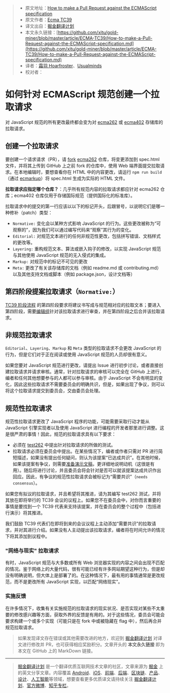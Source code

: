 > * 原文地址：[How to make a Pull Request against the ECMAScript specification](https://github.com/tc39/how-we-work/blob/master/pr.md)
> * 原文作者：[Ecma TC39](https://github.com/tc39/how-we-work)
> * 译文出自：[掘金翻译计划](https://github.com/xitu/gold-miner)
> * 本文永久链接：[https://github.com/xitu/gold-miner/blob/master/article/ECMA-TC39/How-to-make-a-Pull-Request-against-the-ECMAScript-specification.md](https://github.com/xitu/gold-miner/blob/master/article/ECMA-TC39/How-to-make-a-Pull-Request-against-the-ECMAScript-specification.md)
> * 译者：[霜羽 Hoarfroster](https://github.com/PassionPenguin)、[Usualminds](https://github.com/Usualminds)
> * 校对者：

# 如何针对 ECMAScript 规范创建一个拉取请求

对 JavaScript 规范的所有更改最终都会变为对 [ecma262](https://github.com/tc39/ecma262/) 或 [ecma402](https://github.com/tc39/ecma402/) 存储库的拉取请求。

## 创建一个拉取请求

要创建一个请求请求（PR），请 [fork](https://help.github.com/articles/fork-a-repo/) [ecma262](https://github.com/tc39/ecma262) 仓库，将变更添加到 spec.html 文件，并将其上传到 GitHub 上之前 fork 的仓库中，使用 Web 端界面提交拉取请求。在本地编辑时，要想查看你在 HTML 中的内容更改，请运行 `npm run build`（通过 [ecmarkup](https://github.com/bterlson/ecmarkup)）将 spec.html 生成为实际的 HTML 文件。

**拉取请求应指定哪个仓库？**：几乎所有规范内容的拉取请求都应针对 ecma262 仓库；ecma402 仓库仅用于存储国际规范（提供国际化的标准库）。

拉取请求中的提交的第一行应该以以下的标记开头，后跟冒号，以说明它们是哪一种修补（patch）类型：

* `Normative:` 变化会以某种方式影响 JavaScript 的行为。这些更改被称为“可观察的”，因为我们可以通过编写代码来“观察”其行为的变化。
* `Editorial:` 对规范文本进行的任何非规范性更改，包括拼写错误、文档样式的更改等。
* `Layering:` 重构规范文本、算法或嵌入钩子的修改，以实现 JavaScript 规范与其他使用 JavaScript 规范的无入侵式的集成。
* `Markup:` 对规范中的标记不可见的更改
* `Meta:` 更改了有关该存储库的文档（例如 readme.md 或 contributing.md）以及其他支持文档或脚本（例如 package.json，设计文档等）

## 第四阶段提案拉取请求（`Normative:`）

[TC39 阶段流程](http://tc39.es/process-document/) 的第四阶段要求将建议书写成与规范相对应的拉取文本；要进入第四阶段，需要[编辑组](https://github.com/tc39/how-we-work/blob/master/management.md#ecma-262-editor-group)针对该拉取请求进行审查，并在第四阶段之后合并该拉取请求。

## 非规范拉取请求

`Editorial`、`Layering`、`Markup` 和 `Meta` 类型的拉取请求不会更改 JavaScript 的行为，但是它们对于正在阅读或使用 JavaScript 规范的人员却很有意义。

如果您要对 JavaScript 规范进行更改，请提出 Issue 进行初步讨论，或者直接创建拉取请求并请求审核。通常，针对拉取请求的审核可以完全在 GitHub 上进行，编者和任何其他想要参与的人都可以参与审核。由于 JavaScript 不会有明显的变化，因此这些拉取请求不需要委员会的明确共识，但是，如果出现了争议，则可以将这个拉取请求提交到委员会，交由委员会处理。

## 规范性拉取请求

规范性拉取请求更改了 JavaScript 程序的功能，可能需要采取行动才能从 JavaScript 引擎实现者以及使用 JavaScript 进行编程的开发者那里进行调整。这是很严肃的事情！因此，规范的拉取请求具有以下要求：

- 必须在 [test262](https://github.com/tc39/test262/) 中提出针对拉取请求的所做的测试。
- 拉取请求必须在委员会中提出。在某些情况下，编者或作者只需对 PR 进行简短描述，如果没有提出任何疑问，则认为该提案“已达成共识”。在其他时候，如果该提案有争议，则需要[准备演示文稿](https://github.com/tc39/how-we-work/blob/master/presenting.md)，更详细地说明动机（这很是有用）。随后将进行讨论，并且委员会将会针对是否可以就该提案达成共识作出回应。因此，有争议的规范性拉取请求会被标记为“需要共识”（`needs consensus`）。

如果您有拟议的拉取请求，并且希望将其推进，请为其编写 test262 测试，并将其放在即将举行的 TC39 会议的议程上。如果您不在委员会中，对你而言重要的事情是要找到一个 TC39 代表来支持该提案，并在委员会的整个过程中（包括进行演示）将其推进。

我们鼓励 TC39 代表们在即将到来的会议议程上主动添加“需要共识”的拉取请求，并对其进行介绍。如果没有人主动提出该拉取请求，编者将在时间允许的情况下将其添加到议程中。

### "网络与现实" 拉取请求

有时，JavaScript 规范与大多数或所有 Web 浏览器实现的内容之间会出现不匹配的情况。鉴于网络上的大量代码，很有可能已经有许多网站期望这种行为，但是却没有明确说明，但大体上是部署了的。在这种情况下，最有用的事情通常是更改规范，而不是更改所有 JavaScript 实现，以匹配“网络现实”。

### 实施反馈

在许多情况下，收集有关实施规范的拉取请求的现实状况、是否实现对某些不太重要的修改感兴趣等方面，获取外界的反馈是有用的。对于这些情况，委员会可能会要求构建一个或多个实现（可能只是在 fork 中或被隐藏在 flag 中），然后再合并规范拉取请求。

> 如果发现译文存在错误或其他需要改进的地方，欢迎到 [掘金翻译计划](https://github.com/xitu/gold-miner) 对译文进行修改并 PR，也可获得相应奖励积分。文章开头的 **本文永久链接** 即为本文在 GitHub 上的 MarkDown 链接。
---
> [掘金翻译计划](https://github.com/xitu/gold-miner) 是一个翻译优质互联网技术文章的社区，文章来源为 [掘金](https://juejin.im) 上的英文分享文章。内容覆盖 [Android](https://github.com/xitu/gold-miner#android)、[iOS](https://github.com/xitu/gold-miner#ios)、[前端](https://github.com/xitu/gold-miner#前端)、[后端](https://github.com/xitu/gold-miner#后端)、[区块链](https://github.com/xitu/gold-miner#区块链)、[产品](https://github.com/xitu/gold-miner#产品)、[设计](https://github.com/xitu/gold-miner#设计)、[人工智能](https://github.com/xitu/gold-miner#人工智能)等领域，想要查看更多优质译文请持续关注 [掘金翻译计划](https://github.com/xitu/gold-miner)、[官方微博](http://weibo.com/juejinfanyi)、[知乎专栏](https://zhuanlan.zhihu.com/juejinfanyi)。
